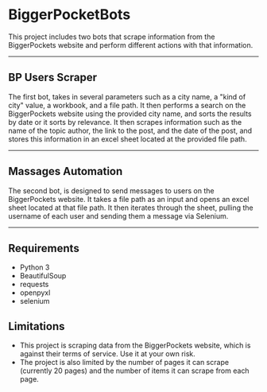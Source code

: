 # BiggerPocketBots
This project includes two bots that scrape information from the BiggerPockets website and perform different actions with that information.

<hr/>

<span id=a1> <h2> BP Users Scraper </h2> </span> 

The first bot, takes in several parameters such as a city name, a "kind of city" value, a workbook, and a file path. It then performs a search on the BiggerPockets website using the provided city name, and sorts the results by date or it sorts by relevance. It then scrapes information such as the name of the topic author, the link to the post, and the date of the post, and stores this information in an excel sheet located at the provided file path.

<hr/>

<span id=a1> <h2> Massages Automation </h2> </span> 

The second bot, is designed to send messages to users on the BiggerPockets website. It takes a file path as an input and opens an excel sheet located at that file path. It then iterates through the sheet, pulling the username of each user and sending them a message via Selenium.

<hr/>

<span id=a1> <h2> Requirements </h2> </span> 

* Python 3
* BeautifulSoup
* requests
* openpyxl
* selenium

<span id=a1> <h2> Limitations </h2> </span> 
* This project is scraping data from the BiggerPockets website, which is against their terms of service. Use it at your own risk.
* The project is also limited by the number of pages it can scrape (currently 20 pages) and the number of items it can scrape from each page.
